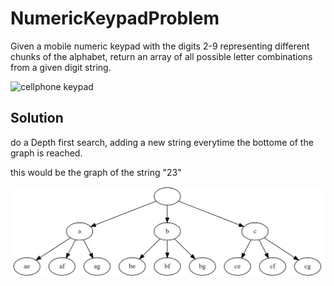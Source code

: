 # NumericKeypadProblem

Given a mobile numeric keypad with the digits 2-9 representing different chunks of the alphabet, return an array of all possible letter combinations from a given digit string.

![cellphone keypad](http://www.yorku.ca/mack/chapter5-f2.jpg)

## Solution

do a Depth first search, adding a new string everytime the bottome of the graph is reached.

this would be the graph of the string "23"

![23graph](23examplegraph.png)